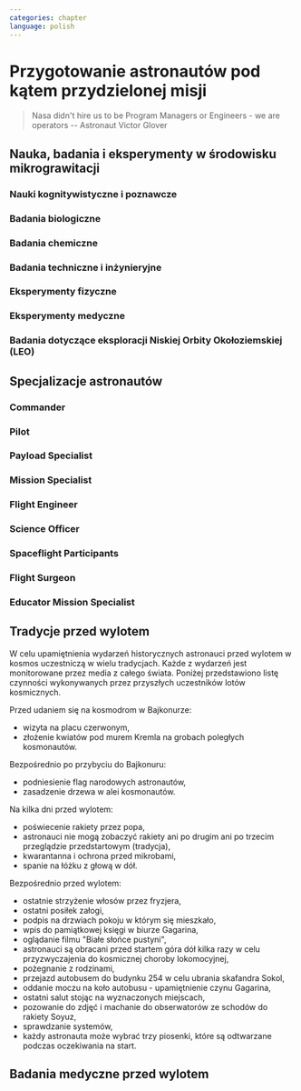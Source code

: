 ```yaml
---
categories: chapter
language: polish
---
```


# Przygotowanie astronautów pod kątem przydzielonej misji
<!-- TODO: Przygotowanie astronautów pod kątem przydzielonej misji
- http://www.asc-csa.gc.ca/eng/astronauts/about-the-job/mission-specific-training.asp
- backup team
- trenowanie poruszania robotami
    - Haptic
- Augumentacja
    - hololense
    - mobiPV
- Assigmnets
    - ISS operations
    - ISS integrations
    - Safety
    - EVA
    - Robotics
    - Exploration branch, (GSDO) Ground Systems Development and Operations
-->

> Nasa didn't hire us to be Program Managers or Engineers - we are operators
> -- Astronaut Victor Glover

## Nauka, badania i eksperymenty w środowisku mikrograwitacji

### Nauki kognitywistyczne i poznawcze

### Badania biologiczne

### Badania chemiczne

### Badania techniczne i inżynieryjne

### Eksperymenty fizyczne

### Eksperymenty medyczne

### Badania dotyczące eksploracji Niskiej Orbity Okołoziemskiej (LEO)

## Specjalizacje astronautów
<!-- TODO: Specjalizacje astronautów
- Odznaka skrzydeł na piersi:
    - żółta obwódka, niebieskie tło - Navy
    - niebieska obwódka, białe tło - Army or Air Force
    - żółta obwódka, czerwone tło - Marines
    - blue and white - civilian
- Każdy astronauta ma jakiś background, medyczny, lotniczy itp, i to prawdopodobnie wpływa na assignments do misji, np. ze względu na badania naukowe jakie chcą przeprowadzić na stacji.
- Astronauci nie znają systemu dlaczego są przypisywani do misji
- Wcześniej byli Piloci i po drugiej stronie Mission Specialiści, czasami pojawiali się po środku Payload Specjaliści, ale już tego nie ma każdy na stacji jest Flight Engineerem
- Long Duration space flight, you have to be a jack of all traits
- https://en.wikipedia.org/wiki/Astronaut_badge
-->

### Commander

### Pilot

### Payload Specialist

### Mission Specialist

### Flight Engineer

### Science Officer

### Spaceflight Participants

### Flight Surgeon

### Educator Mission Specialist

## Tradycje przed wylotem

W celu upamiętnienia wydarzeń historycznych astronauci przed wylotem w kosmos uczestniczą w wielu tradycjach. Każde z wydarzeń jest monitorowane przez media z całego świata. Poniżej przedstawiono listę czynności wykonywanych przez przyszłych uczestników lotów kosmicznych.

Przed udaniem się na kosmodrom w Bajkonurze:
- wizyta na placu czerwonym,
- złożenie kwiatów pod murem Kremla na grobach poległych kosmonautów.

Bezpośrednio po przybyciu do Bajkonuru:
- podniesienie flag narodowych astronautów,
- zasadzenie drzewa w alei kosmonautów.

Na kilka dni przed wylotem:
- poświecenie rakiety przez popa,
- astronauci nie mogą zobaczyć rakiety ani po drugim ani po trzecim przeglądzie przedstartowym (tradycja),
- kwarantanna i ochrona przed mikrobami,
- spanie na łóżku z głową w dół.

Bezpośrednio przed wylotem:
- ostatnie strzyżenie włosów przez fryzjera,
- ostatni posiłek załogi,
- podpis na drzwiach pokoju w którym się mieszkało,
- wpis do pamiątkowej księgi w biurze Gagarina,
- oglądanie filmu "Białe słońce pustyni",
- astronauci są obracani przed startem góra dół kilka razy w celu przyzwyczajenia do kosmicznej choroby lokomocyjnej,
- pożegnanie z rodzinami,
- przejazd autobusem do budynku 254 w celu ubrania skafandra Sokol,
- oddanie moczu na koło autobusu - upamiętnienie czynu Gagarina,
- ostatni salut stojąc na wyznaczonych miejscach,
- pozowanie do zdjęć i machanie do obserwatorów ze schodów do rakiety Soyuz,
- sprawdzanie systemów,
- każdy astronauta może wybrać trzy piosenki, które są odtwarzane podczas oczekiwania na start.

## Badania medyczne przed wylotem
